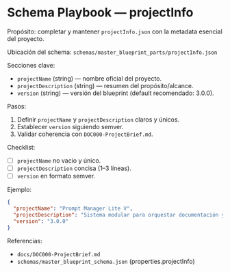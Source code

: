 # Schema Playbook — projectInfo

Propósito: completar y mantener `projectInfo.json` con la metadata esencial del proyecto.

Ubicación del schema: `schemas/master_blueprint_parts/projectInfo.json`

Secciones clave:
- `projectName` (string) — nombre oficial del proyecto.
- `projectDescription` (string) — resumen del propósito/alcance.
- `version` (string) — versión del blueprint (default recomendado: 3.0.0).

Pasos:
1) Definir `projectName` y `projectDescription` claros y únicos.
2) Establecer `version` siguiendo semver.
3) Validar coherencia con `DOC000-ProjectBrief.md`.

Checklist:
- [ ] `projectName` no vacío y único.
- [ ] `projectDescription` concisa (1–3 líneas).
- [ ] `version` en formato semver.

Ejemplo:
```json
{
  "projectName": "Prompt Manager Lite V",
  "projectDescription": "Sistema modular para orquestar documentación y blueprints.",
  "version": "3.0.0"
}
```

Referencias:
- `docs/DOC000-ProjectBrief.md`
- `schemas/master_blueprint_schema.json` (properties.projectInfo)
